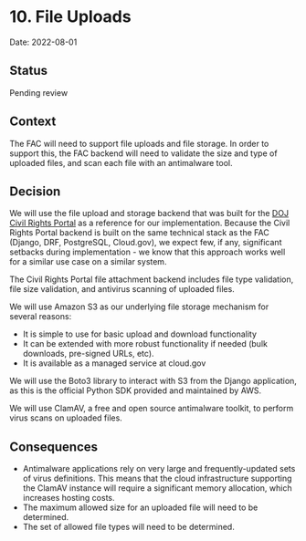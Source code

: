 # 10. File Uploads

Date: 2022-08-01

## Status

Pending review

## Context

The FAC will need to support file uploads and file storage. In order to support this, the FAC backend will need to validate the size and type of uploaded files, and scan each file with an antimalware tool.

## Decision

We will use the file upload and storage backend that was built for the [DOJ Civil Rights Portal](https://github.com/usdoj-crt/crt-portal) as a reference for our implementation. Because the Civil Rights Portal backend is built on the same technical stack as the FAC (Django, DRF, PostgreSQL, Cloud.gov), we expect few, if any, significant setbacks during implementation - we know that this approach works well for a similar use case on a similar system.

The Civil Rights Portal file attachment backend includes file type validation, file size validation, and antivirus scanning of uploaded files.

We will use Amazon S3 as our underlying file storage mechanism for several reasons:
 - It is simple to use for basic upload and download functionality
 - It can be extended with more robust functionality if needed (bulk downloads, pre-signed URLs, etc).
 - It is available as a managed service at cloud.gov

We will use the Boto3 library to interact with S3 from the Django application, as this is the official Python SDK provided and maintained by AWS.

We will use ClamAV, a free and open source antimalware toolkit, to perform virus scans on uploaded files.


## Consequences

 - Antimalware applications rely on very large and frequently-updated sets of virus definitions. This means that the cloud infrastructure supporting the ClamAV instance will require a significant memory allocation, which increases hosting costs.
 - The maximum allowed size for an uploaded file will need to be determined.
 - The set of allowed file types will need to be determined.
